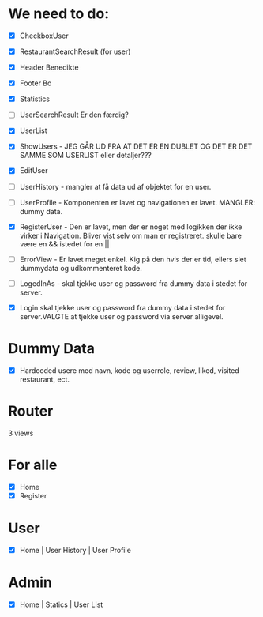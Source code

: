 # We need to do:

- [x] CheckboxUser
- [x] RestaurantSearchResult (for user)

- [x] Header Benedikte
- [x] Footer Bo

- [x] Statistics
- [ ] UserSearchResult Er den færdig?
- [x] UserList

- [x] ShowUsers - JEG GÅR UD FRA AT DET ER EN DUBLET OG DET ER DET SAMME SOM USERLIST eller detaljer???
- [x] EditUser

- [ ] UserHistory - mangler at få data ud af objektet for en user.
- [ ] UserProfile - Komponenten er lavet og navigationen er lavet. MANGLER: dummy data.

- [X] RegisterUser - Den er lavet, men der er noget med logikken der ikke virker i Navigation. Bliver vist selv om man er registreret. skulle bare være en && istedet for en ||

- [ ] ErrorView - Er lavet meget enkel. Kig på den hvis der er tid, ellers slet dummydata og udkommenteret kode.

- [ ] LogedInAs - skal tjekke user og password fra dummy data i stedet for server. 

- [x] Login skal tjekke user og password fra dummy data i stedet for server.VALGTE at tjekke user og password via server alligevel. 

# Dummy Data
- [x] Hardcoded usere med navn, kode og userrole, review, liked, visited restaurant,  ect.

# Router
3 views

# For alle
- [x] Home
- [x] Register

# User
- [x] Home | User History | User Profile

# Admin
- [x] Home | Statics | User List
